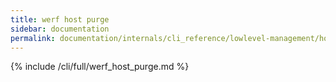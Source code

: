 ```yaml
---
title: werf host purge
sidebar: documentation
permalink: documentation/internals/cli_reference/lowlevel-management/host/purge.html
---
```


{% include /cli/full/werf_host_purge.md %}
